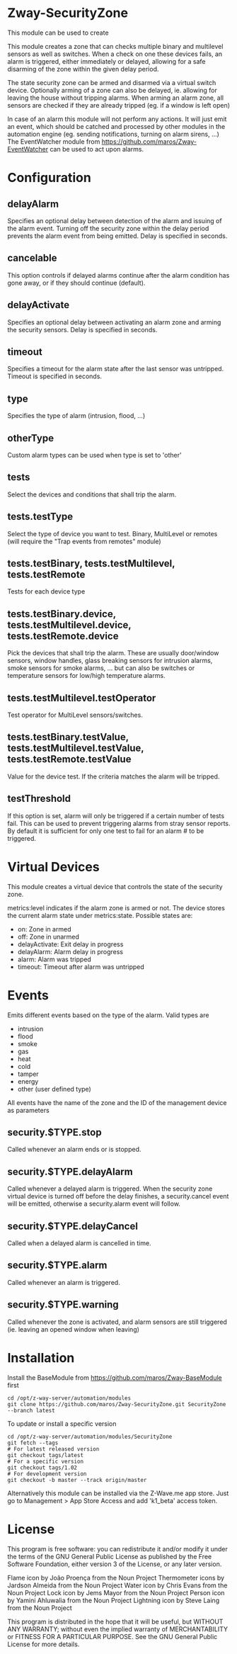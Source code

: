 # Zway-SecurityZone

This module can be used to create 

This module creates a zone that can checks multiple binary and multilevel
sensors as well as switches. When a check on one these devices fails, an alarm
is triggered, either immediately or delayed, allowing for a safe disarming of
the zone within the given delay period.

The state security zone can be armed and disarmed via a virtual switch device.
Optionally arming of a zone can also be delayed, ie. allowing for leaving
the house without tripping alarms. When arming an alarm zone, all sensors
are checked if they are already tripped (eg. if a window is left open)

In case of an alarm this module will not perform any actions. It will just
emit an event, which should be catched and processed by other modules in the
automation engine (eg. sending notifications, turning on alarm sirens, ...)
The EventWatcher module from https://github.com/maros/Zway-EventWatcher
can be used to act upon alarms.

# Configuration

## delayAlarm

Specifies an optional delay between detection of the alarm and issuing of the 
alarm event. Turning off the security zone within the delay period prevents 
the alarm event from being emitted. Delay is specified in seconds.

## cancelable

This option controls if delayed alarms continue after the alarm condition
has gone away, or if they should continue (default).

## delayActivate

Specifies an optional delay between activating an alarm zone and arming 
the security sensors. Delay is specified in seconds.

## timeout

Specifies a timeout for the alarm state after the last sensor was untripped.
Timeout is specified in seconds.

## type

Specifies the type of alarm (intrusion, flood, ...)

## otherType

Custom alarm types can be used when type is set to 'other'

## tests

Select the devices and conditions that shall trip the alarm.

## tests.testType

Select the type of device you want to test. Binary, MultiLevel or remotes
(will require the "Trap events from remotes" module)

## tests.testBinary, tests.testMultilevel, tests.testRemote

Tests for each device type

## tests.testBinary.device, tests.testMultilevel.device, tests.testRemote.device

Pick the devices that shall trip the alarm. These are usually door/window 
sensors, window handles, glass breaking sensors for intrusion alarms, 
smoke sensors for smoke alarms, ... but can also be switches or temperature
sensors for low/high temperature alarms.

## tests.testMultilevel.testOperator

Test operator for MultiLevel sensors/switches.

## tests.testBinary.testValue, tests.testMultilevel.testValue, tests.testRemote.testValue

Value for the device test. If the criteria matches the alarm will be tripped.

## testThreshold

If this option is set, alarm will only be triggered if a certain number of 
tests fail. This can be used to prevent triggering alarms from stray sensor 
reports. By default it is sufficient for only one test to fail for an alarm #
to be triggered.

# Virtual Devices

This module creates a virtual device that controls the state of the
security zone.

metrics:level indicates if the alarm zone is armed or not. The device stores 
the current alarm state under metrics:state. Possible states are:

* on: Zone in armed
* off: Zone in unarmed
* delayActivate: Exit delay in progress
* delayAlarm: Alarm delay in progress
* alarm: Alarm was tripped
* timeout: Timeout after alarm was untripped

# Events

Emits different events based on the type of the alarm. Valid types are

* intrusion
* flood
* smoke
* gas
* heat
* cold
* tamper
* energy
* other (user defined type)

All events have the name of the zone and the ID of the management device
as parameters

## security.$TYPE.stop

Called whenever an alarm ends or is stopped.

## security.$TYPE.delayAlarm

Called whenever a delayed alarm is triggered. When the security zone virtual
device is turned off before the delay finishes, a security.cancel event
will be emitted, otherwise a security.alarm event will follow.

## security.$TYPE.delayCancel

Called when a delayed alarm is cancelled in time.

## security.$TYPE.alarm

Called whenever an alarm is triggered.

## security.$TYPE.warning

Called whenever the zone is activated, and alarm sensors are still triggered
(ie. leaving an opened window when leaving)

# Installation

Install the BaseModule from https://github.com/maros/Zway-BaseModule first

```shell
cd /opt/z-way-server/automation/modules
git clone https://github.com/maros/Zway-SecurityZone.git SecurityZone --branch latest
```

To update or install a specific version
```shell
cd /opt/z-way-server/automation/modules/SecurityZone
git fetch --tags
# For latest released version
git checkout tags/latest
# For a specific version
git checkout tags/1.02
# For development version
git checkout -b master --track origin/master
```

Alternatively this module can be installed via the Z-Wave.me app store. Just
go to Management > App Store Access and add 'k1_beta' access token. 

# License

This program is free software: you can redistribute it and/or modify
it under the terms of the GNU General Public License as published by
the Free Software Foundation, either version 3 of the License, or any 
later version.

Flame icon by João Proença from the Noun Project
Thermometer icons by Jardson Almeida from the Noun Project
Water icon by Chris Evans from the Noun Project
Lock icon by Jems Mayor from the Noun Project
Person icon by Yamini Ahluwalia from the Noun Project
Lightning icon by Steve Laing from the Noun Project

This program is distributed in the hope that it will be useful,
but WITHOUT ANY WARRANTY; without even the implied warranty of
MERCHANTABILITY or FITNESS FOR A PARTICULAR PURPOSE. See the
GNU General Public License for more details.
